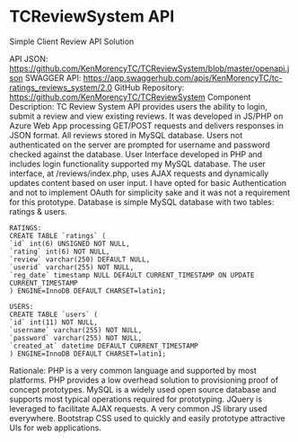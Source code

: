 # TCReviewSystem API
Simple Client Review API Solution

API JSON: https://github.com/KenMorencyTC/TCReviewSystem/blob/master/openapi.json
SWAGGER API: https://app.swaggerhub.com/apis/KenMorencyTC/tc-ratings_reviews_system/2.0
GitHub Repository: https://github.com/KenMorencyTC/TCReviewSystem
Component Description: 
TC Review System API provides users the ability to login, submit a review and view existing reviews. It was developed in JS/PHP on Azure Web App processing GET/POST requests and delivers responses in JSON format. All reviews stored in MySQL database. Users not authenticated on the server are prompted for username and password checked against the database. 
User Interface developed in PHP and includes login functionality supported my MySQL database. The user interface, at /reviews/index.php, uses AJAX requests and dynamically updates content based on user input. I have opted for basic Authentication and not to implement OAuth for simplicity sake and it was not a requirement for this prototype.
Database is simple MySQL database with two tables: ratings & users.
```
RATINGS:
CREATE TABLE `ratings` (
`id` int(6) UNSIGNED NOT NULL,
`rating` int(6) NOT NULL,
`review` varchar(250) DEFAULT NULL,
`userid` varchar(255) NOT NULL,
`reg_date` timestamp NULL DEFAULT CURRENT_TIMESTAMP ON UPDATE CURRENT_TIMESTAMP
) ENGINE=InnoDB DEFAULT CHARSET=latin1;
```
```
USERS:
CREATE TABLE `users` (
`id` int(11) NOT NULL,
`username` varchar(255) NOT NULL,
`password` varchar(255) NOT NULL,
`created_at` datetime DEFAULT CURRENT_TIMESTAMP
) ENGINE=InnoDB DEFAULT CHARSET=latin1;
```

Rationale: 
PHP is a very common language and supported by most platforms. PHP provides a low overhead solution to provisioning proof of concept prototypes. 
MySQL is a widely used open source database and supports most typical operations required for prototyping.
JQuery is leveraged to facilitate AJAX requests. A very common JS library used everywhere.
Bootstrap CSS used to quickly and easily prototype attractive UIs for web applications.

